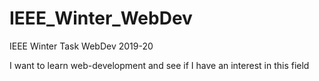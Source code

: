 # IEEE_Winter_WebDev
IEEE Winter Task WebDev 2019-20

I want to learn web-development and see if I have an interest in this field
